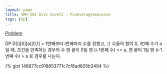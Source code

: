 ```yaml
---
layout: page
title: SRM 501 Div1 Level2 - FoxAverageSequence
tags: [dp]
---
```


[Problem](https://community.topcoder.com/stat?c=problem_statement&pm=11340)

<div class="psnote">
DP
D[i][S][a][0,1] = 1번째부터 i번째까지 수를 정했고, 그 수들의 합이 S, i번째 수가 a 일 때, 조건을 만족하는 경우의 수
맨 끝이 0일 땐 (i-1번째 수) <= a,  맨 끝이 1일 땐 (i-1번째 수) > a   로 경우를 나눈다.
</div>

{% gist 148877cc918853771c7cf8ad835b3494 %}
